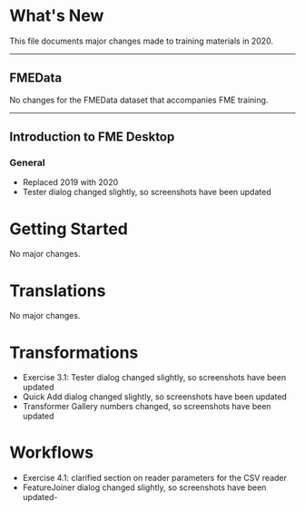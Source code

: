 # What's New

This file documents major changes made to training materials in 2020.

---

## FMEData

No changes for the FMEData dataset that accompanies FME training.

---

## Introduction to FME Desktop

### General

- Replaced 2019 with 2020
- Tester dialog changed slightly, so screenshots have been updated

# Getting Started

No major changes.

# Translations

No major changes.

# Transformations

- Exercise 3.1: Tester dialog changed slightly, so screenshots have been updated
- Quick Add dialog changed slightly, so screenshots have been updated
- Transformer Gallery numbers changed, so screenshots have been updated

# Workflows

- Exercise 4.1: clarified section on reader parameters for the CSV reader
- FeatureJoiner dialog changed slightly, so screenshots have been updated-
